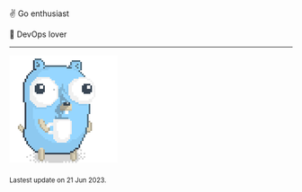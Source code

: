 :v: Go enthusiast

:muscle: DevOps lover

---

![Image alt text](/images/gopher_with_coffee.gif)


<sub>Lastest update on 21 Jun 2023.</sub>
